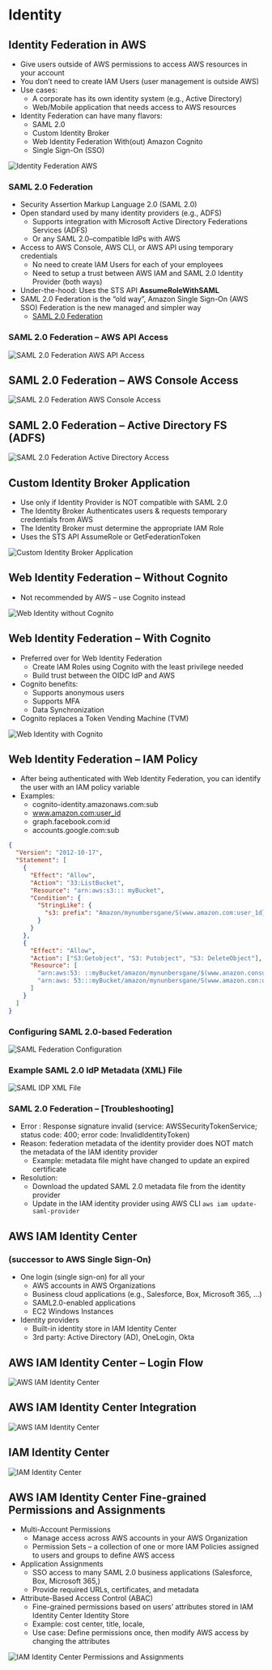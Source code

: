 # Identity

## Identity Federation in AWS

- Give users outside of AWS permissions to access AWS resources in your account
- You don’t need to create IAM Users (user management is outside AWS)
- Use cases:
  - A corporate has its own identity system (e.g., Active Directory)
  - Web/Mobile application that needs access to AWS resources
- Identity Federation can have many flavors:
  - SAML 2.0
  - Custom Identity Broker
  - Web Identity Federation With(out) Amazon Cognito
  - Single Sign-On (SSO)

![Identity Federation AWS](./identity_federation_aws.png)

### SAML 2.0 Federation

- Security Assertion Markup Language 2.0 (SAML 2.0)
- Open standard used by many identity providers (e.g., ADFS)
  - Supports integration with Microsoft Active Directory Federations Services (ADFS)
  - Or any SAML 2.0–compatible IdPs with AWS
- Access to AWS Console, AWS CLI, or AWS API using temporary credentials
  - No need to create IAM Users for each of your employees
  - Need to setup a trust between AWS IAM and SAML 2.0 Identity Provider (both ways)
- Under-the-hood: Uses the STS API **AssumeRoleWithSAML**
- SAML 2.0 Federation is the “old way”, Amazon Single Sign-On (AWS SSO) Federation is the new managed and simpler way
  - [SAML 2.0 Federation](https://aws.amazon.com/blogs/security/enabling-federation-to-aws-using-windows-active-directory-adfs-and-saml-2-0/)

### SAML 2.0 Federation – AWS API Access

![SAML 2.0 Federation AWS API Access](./saml_federation_api_access.png)

## SAML 2.0 Federation – AWS Console Access

![SAML 2.0 Federation AWS Console Access](./saml_federation_console_access.png)

## SAML 2.0 Federation – Active Directory FS (ADFS)

![SAML 2.0 Federation Active Directory Access](./saml_federation_ad_access.png)

## Custom Identity Broker Application

- Use only if Identity Provider is NOT compatible with SAML 2.0
- The Identity Broker Authenticates users & requests temporary credentials from AWS
- The Identity Broker must determine the appropriate IAM Role
- Uses the STS API AssumeRole or GetFederationToken

![Custom Identity Broker Application](./customer_identity.png)

## Web Identity Federation – Without Cognito

- Not recommended by AWS – use Cognito instead

![Web Identity without Cognito](./web_identity_without_congnito.png)

## Web Identity Federation – With Cognito

- Preferred over for Web Identity Federation
  - Create IAM Roles using Cognito with the least privilege needed
  - Build trust between the OIDC IdP and AWS
- Cognito benefits:
  - Supports anonymous users
  - Supports MFA
  - Data Synchronization
- Cognito replaces a Token Vending Machine (TVM)

![Web Identity with Cognito](./web_identity_with_congnito.png)

## Web Identity Federation – IAM Policy

- After being authenticated with Web Identity Federation, you can identify the user with an IAM policy variable
- Examples:
  - cognito-identity.amazonaws.com:sub
  - www.amazon.com:user_id
  - graph.facebook.com:id
  - accounts.google.com:sub

```json
{
  "Version": "2012-10-17",
  "Statement": [
    {
      "Effect": "Allow",
      "Action": "33:ListBucket",
      "Resource": "arn:aws:s3::: myBucket",
      "Condition": {
        "StringLike": {
          "s3: prefix": "Amazon/mynumbersgane/S(www.amazon.com:user_1d}/*"
        }
      }
    },
    {
      "Effect": "Allow",
      "Action": ["S3:Getobject", "S3: Putobject", "S3: DeleteObject"],
      "Resource": [
        "arn:aws:53: ::myBucket/amazon/mynunbersgane/$(www.anazon.consuser_id)",
        "arn:aws: 53:::myBucket/amazon/mynunbersgane/S(www.amazon.con:user_id}/**"
      ]
    }
  ]
}
```

### Configuring SAML 2.0-based Federation

![SAML Federation Configuration](./saml_federation_configuration.png)

### Example SAML 2.0 IdP Metadata (XML) File

![SAML IDP XML File](./saml_idp_xml.png)

### SAML 2.0 Federation – **[Troubleshooting]**

- Error : Response signature invalid (service: AWSSecurityTokenService; status code: 400; error code: InvalidIdentityToken)
- Reason: federation metadata of the identity provider does NOT match the metadata of the IAM identity provider
  - Example: metadata file might have changed to update an expired certificate
- Resolution:
  - Download the updated SAML 2.0 metadata file from the identity provider
  - Update in the IAM identity provider using AWS CLI 
  `aws iam update-saml-provider`

## AWS IAM Identity Center

### (successor to AWS Single Sign-On)

- One login (single sign-on) for all your
  - AWS accounts in AWS Organizations
  - Business cloud applications (e.g., Salesforce, Box, Microsoft 365, …)
  - SAML2.0-enabled applications
  - EC2 Windows Instances
- Identity providers
  - Built-in identity store in IAM Identity Center
  - 3rd party: Active Directory (AD), OneLogin, Okta

## AWS IAM Identity Center – Login Flow

![AWS IAM Identity Center](./aws_iam_identity_center_login.png)

## AWS IAM Identity Center Integration

![AWS IAM Identity Center](./aws_iam_identity_center.png)

## IAM Identity Center

![IAM Identity Center](./iam_identity_center.png)

## AWS IAM Identity Center Fine-grained Permissions and Assignments

- Multi-Account Permissions
  - Manage access across AWS accounts in your AWS Organization
  - Permission Sets – a collection of one or more IAM Policies assigned to users and groups to define AWS access
- Application Assignments
  - SSO access to many SAML 2.0 business applications (Salesforce, Box, Microsoft 365,)
  - Provide required URLs, certificates, and metadata
- Attribute-Based Access Control (ABAC)
  - Fine-grained permissions based on users’ attributes stored in IAM Identity Center Identity Store
  - Example: cost center, title, locale,
  - Use case: Define permissions once, then modify AWS access by changing the attributes

![IAM Identity Center Permissions and Assignments](./iam_identity_center_permissions_assignment.png)
